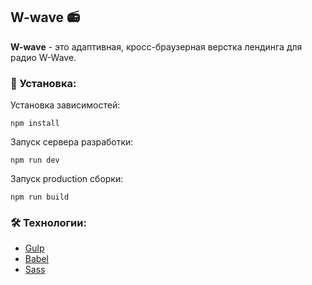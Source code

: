 ## W-wave 📻
**W-wave** - это адаптивная, кросс-браузерная верстка лендинга для радио W-Wave.

### 🚀 Установка:

Установка зависимостей:
```
npm install
```
Запуск сервера разработки:
```
npm run dev
```
Запуск production сборки:
```
npm run build
```

### 🛠️ Технологии:
- [Gulp](https://gulpjs.com/)
- [Babel](https://babeljs.io/)
- [Sass](https://sass-lang.com/)

